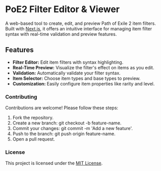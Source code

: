 # PoE2 Filter Editor & Viewer

A web-based tool to create, edit, and preview Path of Exile 2 item filters. Built with [Next.js](https://nextjs.org), it offers an intuitive interface for managing item filter syntax with real-time validation and preview features.

## Features

- **Filter Editor:** Edit item filters with syntax highlighting.
- **Real-Time Preview:** Visualize the filter's effect on items as you edit.
- **Validation:** Automatically validate your filter syntax.
- **Item Selector:** Choose item types and base types to preview.
- **Customization:** Easily configure item properties like rarity and level.

### Contributing
Contributions are welcome! Please follow these steps:

1. Fork the repository.
2. Create a new branch: git checkout -b feature-name.
3. Commit your changes: git commit -m 'Add a new feature'.
4. Push to the branch: git push origin feature-name.
5. Open a pull request.

### License
This project is licensed under the [MIT License](https://opensource.org/license/MIT).